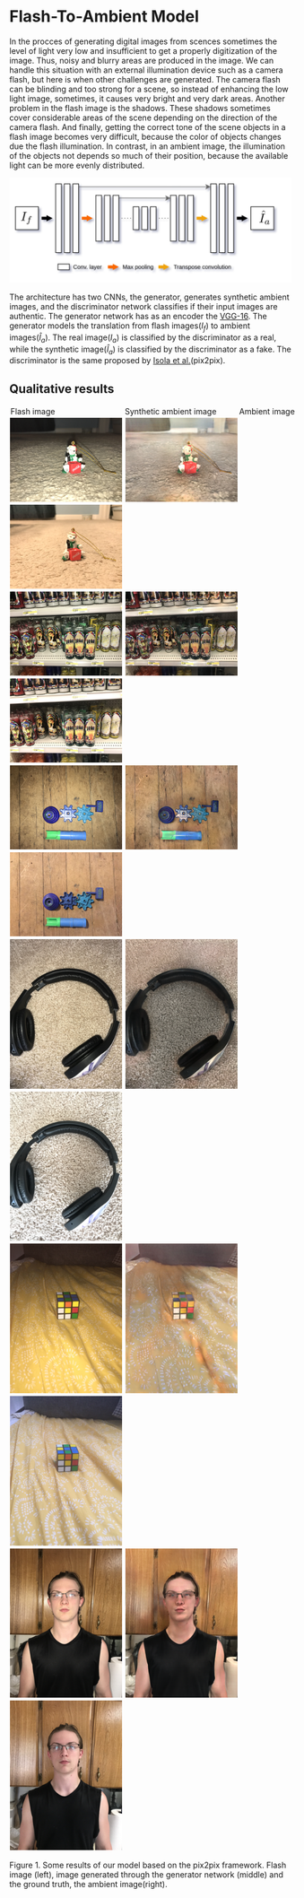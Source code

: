 # Flash-To-Ambient Model

In the procces of generating digital images from scences sometimes the level of light very low and insufficient to get a properly digitization of the image. Thus, noisy and blurry areas are produced in the image. We can handle this situation with an external illumination device such as a camera flash, but here is when other challenges are generated. The camera flash can be blinding and too strong for a scene, so instead of enhancing the low light image, sometimes, it causes very bright and very dark areas. Another problem in the flash image is the shadows. These shadows sometimes cover considerable areas of the scene depending on the direction of the camera flash. And finally, getting the correct tone of the scene objects in a flash image becomes very difficult, because the color of objects changes due the flash illumination. In contrast, in an ambient image, the illumination of the objects not depends so much of their position, because the available light can be more evenly distributed.

![Screenshot](imgs/generator-model.png)

The architecture has two CNNs, the generator, generates synthetic ambient images, and the discriminator network classifies if their input images are authentic. The generator network has as an encoder the [VGG-16](https://arxiv.org/abs/1409.1556). The generator models the translation from flash images($I_f$) to ambient images($\hat{I}_a$). The real image($I_a$) is classified by the discriminator as a real, while the synthetic image($\hat{I}_a$) is classified by the discriminator as a fake. The discriminator is the same proposed by [Isola et al.](https://arxiv.org/abs/1611.07004)(pix2pix).

## Qualitative results

<div style="width: 800px; overflow: auto;">
    <div style="float: left;width: 200px; margin:2px;">Flash image</div>
    <div style="float: left;width: 200px; margin:2px;">Synthetic ambient image</div>
    <div style="float: left;width: 200px; margin:2px;">Ambient image</div>
</div>

<img src="imgs/flash_it_105.png" alt="drawing" style="width:200px; margin:1px;"/>
<img src="imgs/fake_it_105.png" alt="drawing" style="width:200px; margin:1px;"/>
<img src="imgs/real_it_105.png" alt="drawing" style="width:200px; margin:1px;"/><br>

<img src="imgs/flash_it_89.png" alt="drawing" style="width:200px; margin:1px;"/>
<img src="imgs/fake_it_89.png" alt="drawing" style="width:200px; margin:1px;"/>
<img src="imgs/real_it_89.png" alt="drawing" style="width:200px; margin:1px;"/><br>

<img src="imgs/flash_it_112.png" alt="drawing" style="width:200px; margin:1px;"/>
<img src="imgs/fake_it_112.png" alt="drawing" style="width:200px; margin:1px;"/>
<img src="imgs/real_it_112.png" alt="drawing" style="width:200px; margin:1px;"/><br>

<img src="imgs/flash_it_4.png" alt="drawing" style="width:200px; margin:1px;"/>
<img src="imgs/fake_it_4.png" alt="drawing" style="width:200px; margin:1px;"/>
<img src="imgs/real_it_4.png" alt="drawing" style="width:200px; margin:1px;"/><br>

<img src="imgs/flash_it_15.png" alt="drawing" style="width:200px; margin:1px;"/>
<img src="imgs/fake_it_15.png" alt="drawing" style="width:200px; margin:1px;"/>
<img src="imgs/real_it_15.png" alt="drawing" style="width:200px; margin:1px;"/><br>

<img src="imgs/flash_it_40.png" alt="drawing" style="width:200px; margin:1px;"/>
<img src="imgs/fake_it_40.png" alt="drawing" style="width:200px; margin:1px;"/>
<img src="imgs/real_it_40.png" alt="drawing" style="width:200px; margin:1px;"/><br>



Figure 1. Some results of our model based on the pix2pix framework. Flash image (left), image generated through the generator network (middle) and the ground truth, the ambient image(right).